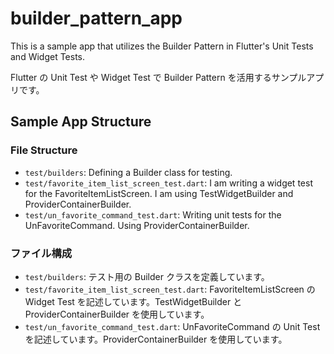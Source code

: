 # builder_pattern_app

This is a sample app that utilizes the Builder Pattern in Flutter's Unit Tests and Widget Tests.

Flutter の Unit Test や Widget Test で Builder Pattern を活用するサンプルアプリです。

## Sample App Structure

### File Structure

- `test/builders`: Defining a Builder class for testing.
- `test/favorite_item_list_screen_test.dart`: I am writing a widget test for the FavoriteItemListScreen. I am using TestWidgetBuilder and ProviderContainerBuilder.
- `test/un_favorite_command_test.dart`: Writing unit tests for the UnFavoriteCommand. Using ProviderContainerBuilder.

### ファイル構成

- `test/builders`: テスト用の Builder クラスを定義しています。
- `test/favorite_item_list_screen_test.dart`: FavoriteItemListScreen の Widget Test を記述しています。TestWidgetBuilder と ProviderContainerBuilder を使用しています。
- `test/un_favorite_command_test.dart`: UnFavoriteCommand の Unit Test を記述しています。ProviderContainerBuilder を使用しています。
